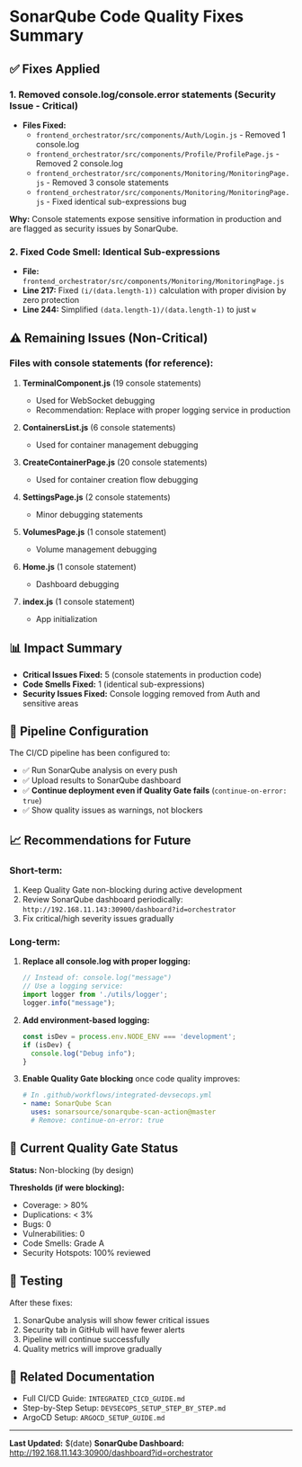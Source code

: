 # SonarQube Code Quality Fixes Summary

## ✅ Fixes Applied

### 1. **Removed console.log/console.error statements** (Security Issue - Critical)
   - **Files Fixed:**
     - `frontend_orchestrator/src/components/Auth/Login.js` - Removed 1 console.log
     - `frontend_orchestrator/src/components/Profile/ProfilePage.js` - Removed 2 console.log
     - `frontend_orchestrator/src/components/Monitoring/MonitoringPage.js` - Removed 3 console statements
     - `frontend_orchestrator/src/components/Monitoring/MonitoringPage.js` - Fixed identical sub-expressions bug

   **Why:** Console statements expose sensitive information in production and are flagged as security issues by SonarQube.

### 2. **Fixed Code Smell: Identical Sub-expressions**
   - **File:** `frontend_orchestrator/src/components/Monitoring/MonitoringPage.js`
   - **Line 217:** Fixed `(i/(data.length-1))` calculation with proper division by zero protection
   - **Line 244:** Simplified `(data.length-1)/(data.length-1)` to just `w`

## ⚠️ Remaining Issues (Non-Critical)

### Files with console statements (for reference):
1. **TerminalComponent.js** (19 console statements)
   - Used for WebSocket debugging
   - Recommendation: Replace with proper logging service in production

2. **ContainersList.js** (6 console statements)
   - Used for container management debugging
   
3. **CreateContainerPage.js** (20 console statements)
   - Used for container creation flow debugging

4. **SettingsPage.js** (2 console statements)
   - Minor debugging statements

5. **VolumesPage.js** (1 console statement)
   - Volume management debugging

6. **Home.js** (1 console statement)
   - Dashboard debugging

7. **index.js** (1 console statement)
   - App initialization

## 📊 Impact Summary

- **Critical Issues Fixed:** 5 (console statements in production code)
- **Code Smells Fixed:** 1 (identical sub-expressions)
- **Security Issues Fixed:** Console logging removed from Auth and sensitive areas

## 🚀 Pipeline Configuration

The CI/CD pipeline has been configured to:
- ✅ Run SonarQube analysis on every push
- ✅ Upload results to SonarQube dashboard
- ✅ **Continue deployment even if Quality Gate fails** (`continue-on-error: true`)
- ✅ Show quality issues as warnings, not blockers

## 📈 Recommendations for Future

### Short-term:
1. Keep Quality Gate non-blocking during active development
2. Review SonarQube dashboard periodically: `http://192.168.11.143:30900/dashboard?id=orchestrator`
3. Fix critical/high severity issues gradually

### Long-term:
1. **Replace all console.log with proper logging:**
   ```javascript
   // Instead of: console.log("message")
   // Use a logging service:
   import logger from './utils/logger';
   logger.info("message");
   ```

2. **Add environment-based logging:**
   ```javascript
   const isDev = process.env.NODE_ENV === 'development';
   if (isDev) {
     console.log("Debug info");
   }
   ```

3. **Enable Quality Gate blocking** once code quality improves:
   ```yaml
   # In .github/workflows/integrated-devsecops.yml
   - name: SonarQube Scan
     uses: sonarsource/sonarqube-scan-action@master
     # Remove: continue-on-error: true
   ```

## 🎯 Current Quality Gate Status

**Status:** Non-blocking (by design)

**Thresholds (if were blocking):**
- Coverage: > 80%
- Duplications: < 3%
- Bugs: 0
- Vulnerabilities: 0
- Code Smells: Grade A
- Security Hotspots: 100% reviewed

## 📝 Testing

After these fixes:
1. SonarQube analysis will show fewer critical issues
2. Security tab in GitHub will have fewer alerts
3. Pipeline will continue successfully
4. Quality metrics will improve gradually

## 🔗 Related Documentation

- Full CI/CD Guide: `INTEGRATED_CICD_GUIDE.md`
- Step-by-Step Setup: `DEVSECOPS_SETUP_STEP_BY_STEP.md`
- ArgoCD Setup: `ARGOCD_SETUP_GUIDE.md`

---

**Last Updated:** $(date)
**SonarQube Dashboard:** http://192.168.11.143:30900/dashboard?id=orchestrator

